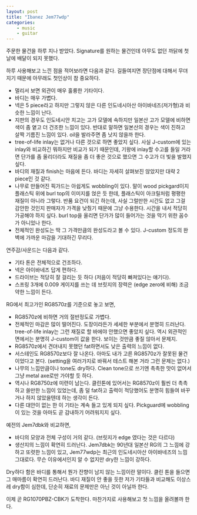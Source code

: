 ```yaml
---
layout: post
title: "Ibanez Jem77wdp"
categories:
    - music
    - guitar
---
```


주문한 물건을 하루 지나 받았다. Signature를 원하는 물건인데 아무도 없던 까닭에 첫날에 배달이 되지 못했다. 

하루 사용해보고 느낀 점을 적어보라면 다음과 같다. 길들여지면 장단점에 대해서 무뎌지기 때문에 아무래도 첫인상이 참 중요하다. 

- 멀리서 보면 외관이 매우 훌륭한 기타이다.
- 바디는 매우 가볍다. 
- 넥은 5 piece라고 하지만 그렇지 않은 다른 인도네시아산 아이바네즈(저가형)과 비슷한 느낌이 난다.
- 지판의 경우도 인도네시안 치고는 고가 모델에 속하지만 일본산 고가 모델에 비하면 색이 좀 옅고 더 건조한 느낌이 있다. 반대로 말하면 일본산의 경우는 색이 진하고 살짝 기름진 느낌이 있다. oil을 발라주면 좀 낫지 않을까 한다. 
- tree-of-life inlay는 없거나 다른 것으로 하면 좋았지 싶다. 사실 J-custom에 있는 inlay와 비교하긴 뭐하지만 비교가 되기 때문인데, 기왕에 inlay할 수고를 들일 거라면 단가를 좀 올리더라도 재질을 좀 더 좋은 것으로 했으면 그 수고가 더 빛을 발했지 싶다. 
- 바디의 재질과 finish는 마음에 든다. 바디는 자세히 살펴보진 않았지만 대략 2 piece인 것 같다. 
- 나무로 만들어진 픽가드는 아쉽게도 wobbling이 있다. 말이 wood pickgard이지 플래스틱 위에 burl top의 이미지를 얹은 듯 한데, 플래스틱이 아크릴처럼 평평한 재질이 아니라 그렇다. 반품 요건이 되긴 하는데, 사실 그럴만한 시간도 없고 그걸 감안한 것인지 판매자가 가격을 낮췄기 때문에 그냥 수용한다. 시간을 내서 적당히 가공해야 하지 싶다. burl top을 올리면 단가가 많이 들어가는 것을 막기 위한 꼼수가 아니었나 한다. 
- 전체적인 완성도는 딱 그 가격만큼의 완성도라고 볼 수 있다. J-custom 정도의 완벽에 가까운 마감을 기대하긴 무리다. 

연주감/사운드는 다음과 같다.

- 기타 톤은 전체적으로 건조하다. 
- 넥은 아이바네즈 답게 편하다. 
- 드라이브는 적당히 잘 걸리는 듯 하다 (저음이 적당히 빠져있다는 얘기다).
- 스프링 3개에 0.009 게이지를 쓰는 데 브릿지의 장력은 (edge zero에 비해) 조금 약한 느낌이 든다. 

RG에서 최고가인 RG8570z를 기준으로 놓고 보면,

- RG8570z에 비하면 거의 절반정도로 가볍다. 
- 전체적인 마감은 많이 떨어진다. 도장이라든가 세세한 부분에서 분명히 드러난다. tree-of-life inlay는 그런 재질로 할 바에야 안했으면 좋았지 싶다. 역시 외관적인 면에서는 분명히 J-custom이 값을 한다. 보이는 것만큼 좋질 않아서 문제지. 
- RG8570z에서 견뎌내지 못했던 fat하면서도 낮은 출력의 느낌이 없다. 
- 서스테인도 RG8570z보다 잘 나온다. 아마도 내가 고른 RG8570z가 잘못된 물건이었다고 본다. (setting을 여러가지로 바꿔서 테스트 해본 거라 그런 문제는 없다.)
- 나무의 느낌만큼이나 tone도 dry하다. Clean tone으로 쓰기엔 촉촉한 맛이 없어서 그냥 metal axe로만 가야할 듯 하다.
- 역시나 RG8750z에 미련이 남는다. 클린톤에 있어서는 RG8570z이 훨씬 더 촉촉하고 쓸만한 느낌이 있었는데, 좀 덜 fat하고 출력이 적당했어도 분명히 힘들여 바꾸거나 하지 않았을텐데 하는 생각이 든다. 
- 다른 대안이 없는 한 이 기타는 계속 들고 있게 되지 싶다. Pickguard에 wobbling이 있는 것을 아마도 곧 감내하기 어려워지지 싶다. 

예전의 Jem7dbk와 비교하면,

- 바디의 모양과 전체 구성이 거의 같다. (브릿지가 edge 였다는 것은 다르다)
- 생산지의 느낌이 확연히 드러난다. Jem7dbk는 90년대 일본산 RG의 그 느낌에 강하고 또렷한 느낌이 있고, Jem77wdp는 최근의 인도네시아산 아이바네즈의 느낌 그대로다. 무슨 이유에서인지 알 수 없지만 dry한 느낌이 강하다.

Dry하다 함은 바디를 통해서 뭔가 잔향이 남지 않는 느낌이란 말이다. 클린 톤을 들으면 그 매마름이 확연히 드러난다. 바디 재질이 안 좋을 듯한 저가 기타들과 비교해도 이상스레 dry함이 심한데, 단순히 재료의 문제만은 아닌 것이 아닐까 한다. 

이제 곧 RG1070PBZ-CBK가 도착한다. 마찬가지로 사용해보고 첫 느낌을 올려볼까 한다. 



